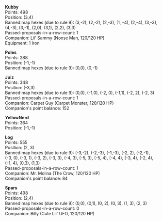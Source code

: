 **Kubby**  
Points: 498  
Position: (3,4)  
Banned map hexes (due to rule 9): (3,-2), (2,-2), (2,-3), (1, -4), (2,-4), (3,-3), (4,-3), (3,-1), (2,0), (3,1), (2,2), (3,3)  
Passed-proposals-in-a-row-count: 1  
Companion: Lil' Sammy (Noose Man, 120/120 HP)  
Equipment: 1 Iron

**Poles**  
Points: 288  
Position: (-1,-1)  
Banned map hexes (due to rule 9): (0,0), (0,-1)

**Juiz**  
Points: 348  
Position: (-3,3)  
Banned map hexes (due to rule 9): (0,0), (-1,0), (-2, 0), (-1,1), (-2, 2), (-2, 3)  
Passed-proposals-in-a-row-count: 1  
Companion: Carpet Guy (Carpet Monster, 120/120 HP)  
Companion's point balance: 152

**YellowNerd**  
Points: 364  
Position: (-1,-1)

**Log**  
Points: 555  
Position: (2, 3)  
Banned map hexes (due to rule 9): (-3,-2), (-2,-3), (-1,-3), (-2, 2), (-2,-1), (-3, 0), (-3, 1), (-3, 2), (-3, 3), (-4, 3), (-5, 3), (-5, 4), (-4, 4), (-3, 4), (-2, 4), (-1, 4), (0,3), (1,3)  
Passed-proposals-in-a-row-count: 1  
Companion: Mr. Molina (The Crow, 120/120 HP)  
Companion's point balance: 84

**Spars**  
Points: 498  
Position: (2,4)  
Banned map hexes (due to rule 9): (0,0), (0,1), (0, 2), (0, 3), (1, 3), (2, 3)  
Passed-proposals-in-a-row-count: 0  
Companion: Billy (Cute Lil' UFO, 120/120 HP)
